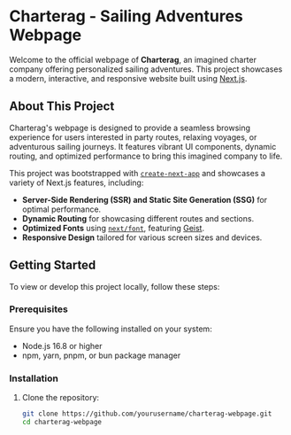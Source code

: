 # Charterag - Sailing Adventures Webpage

Welcome to the official webpage of **Charterag**, an imagined charter company offering personalized sailing adventures. This project showcases a modern, interactive, and responsive website built using [Next.js](https://nextjs.org).

## About This Project

Charterag's webpage is designed to provide a seamless browsing experience for users interested in party routes, relaxing voyages, or adventurous sailing journeys. It features vibrant UI components, dynamic routing, and optimized performance to bring this imagined company to life.

This project was bootstrapped with [`create-next-app`](https://nextjs.org/docs/app/api-reference/cli/create-next-app) and showcases a variety of Next.js features, including:

- **Server-Side Rendering (SSR) and Static Site Generation (SSG)** for optimal performance.
- **Dynamic Routing** for showcasing different routes and sections.
- **Optimized Fonts** using [`next/font`](https://nextjs.org/docs/app/building-your-application/optimizing/fonts), featuring [Geist](https://vercel.com/font).
- **Responsive Design** tailored for various screen sizes and devices.

## Getting Started

To view or develop this project locally, follow these steps:

### Prerequisites

Ensure you have the following installed on your system:
- Node.js 16.8 or higher
- npm, yarn, pnpm, or bun package manager

### Installation

1. Clone the repository:
   ```bash
   git clone https://github.com/yourusername/charterag-webpage.git
   cd charterag-webpage
